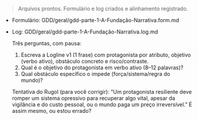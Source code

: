 > Arquivos prontos. Formulário e log criados e alinhamento registrado.

- Formulário: GDD/geral/gdd-parte-1-A-Fundação-Narrativa.form.md
- Log: GDD/geral/gdd-parte-1-A-Fundação-Narrativa.log.md

  Três perguntas, com pausa:

  1. Escreva a Logline v1 (1 frase) com protagonista por atributo, objetivo (verbo ativo), obstáculo concreto e risco/contraste.
  2. Qual é o objetivo do protagonista em verbo ativo (8–12 palavras)?
  3. Qual obstáculo específico o impede (força/sistema/regra do mundo)?

  Tentativa do Rugol (para você corrigir): “Um protagonista resiliente deve romper um sistema opressivo para recuperar algo vital, apesar da vigilância e do custo pessoal, ou o mundo paga um preço irreversível.” É
  assim mesmo, ou estou errado?
